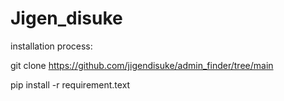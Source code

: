 # Jigen_disuke

installation process:

git clone https://github.com/jigendisuke/admin_finder/tree/main

pip install -r requirement.text